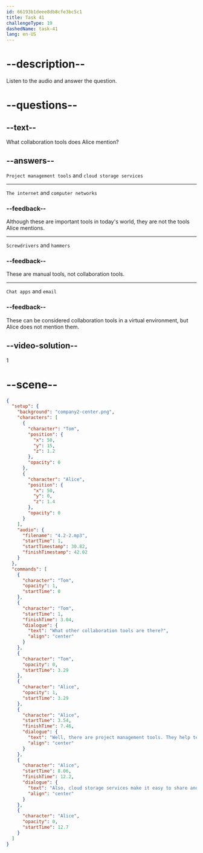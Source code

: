```yaml
---
id: 66193b1deee8db8cfe3bc5c1
title: Task 41
challengeType: 19
dashedName: task-41
lang: en-US
---
```


<!-- (Audio) Tom: What other collaboration tools are there? Alice: Well, there are project management tools. They help teams to organize tasks. Also, cloud storage services make it easy to share and collaborate on documents. -->

# --description--

Listen to the audio and answer the question.

# --questions--

## --text--

What collaboration tools does Alice mention?

## --answers--

`Project management tools` and `cloud storage services`

---

`The internet` and `computer networks`

### --feedback--

Although these are important tools in today's world, they are not the tools Alice mentions.

---

`Screwdrivers` and `hammers`

### --feedback--

These are manual tools, not collaboration tools.

---

`Chat apps` and `email`

### --feedback--

These can be considered collaboration tools in a virtual environment, but Alice does not mention them.

## --video-solution--

1

# --scene--

```json
{
  "setup": {
    "background": "company2-center.png",
    "characters": [
      {
        "character": "Tom",
        "position": {
          "x": 50,
          "y": 15,
          "z": 1.2
        },
        "opacity": 0
      },
      {
        "character": "Alice",
        "position": {
          "x": 50,
          "y": 0,
          "z": 1.4
        },
        "opacity": 0
      }
    ],
    "audio": {
      "filename": "4.2-2.mp3",
      "startTime": 1,
      "startTimestamp": 30.82,
      "finishTimestamp": 42.02
    }
  },
  "commands": [
    {
      "character": "Tom",
      "opacity": 1,
      "startTime": 0
    },
    {
      "character": "Tom",
      "startTime": 1,
      "finishTime": 3.04,
      "dialogue": {
        "text": "What other collaboration tools are there?",
        "align": "center"
      }
    },
    {
      "character": "Tom",
      "opacity": 0,
      "startTime": 3.29
    },
    {
      "character": "Alice",
      "opacity": 1,
      "startTime": 3.29
    },
    {
      "character": "Alice",
      "startTime": 3.54,
      "finishTime": 7.46,
      "dialogue": {
        "text": "Well, there are project management tools. They help teams to organize tasks.",
        "align": "center"
      }
    },
    {
      "character": "Alice",
      "startTime": 8.06,
      "finishTime": 12.2,
      "dialogue": {
        "text": "Also, cloud storage services make it easy to share and collaborate on documents.",
        "align": "center"
      }
    },
    {
      "character": "Alice",
      "opacity": 0,
      "startTime": 12.7
    }
  ]
}
```

